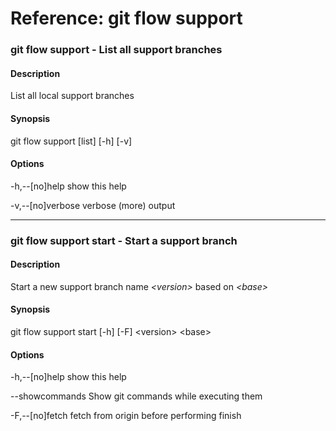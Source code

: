 # Reference: git flow support

### git flow support - List all support branches

#### Description
List all local support branches

#### Synopsis
git flow support [list] [-h] [-v]

#### Options
-h,--[no]help
show this help

-v,--[no]verbose
verbose (more) output

---

### git flow support start - Start a support branch

#### Description
Start a new support branch name _\<version>_ based on _\<base>_

#### Synopsis
git flow support start [-h] [-F] \<version> \<base>

#### Options
-h,--[no]help
show this help

--showcommands
Show git commands while executing them

-F,--[no]fetch
fetch from origin before performing finish
